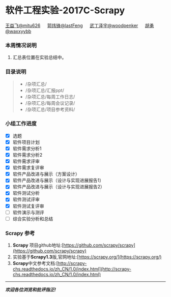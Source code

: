# 软件工程实验-2017C-Scrapy
[王益飞@mitu626](https://github.com/mitu626) &emsp; [郭炜锋@lastFeng](https://github.com/lastFeng) &emsp; [武丁泽宇@woodpenker](https://github.com/woodpenker) &emsp; [胡勇@waxxyybb](https://github.com/waxxyybb)
### 本周情况说明
1. 汇总表位置在实验总结中。

### 目录说明
>- /杂项汇总/
>- /杂项汇总/汇报ppt/
>- /杂项汇总/每周工作日志/
>- /杂项汇总/每周会议记录/
>- /杂项汇总/项目参考资料/
### 小组工作进度
- [x] 选题
- [x] 软件项目计划
- [x] 软件需求分析1 
- [x] 软件需求分析2
- [x] 软件需求评审
- [x] 软件需求复评审
- [x] 软件产品改进与展示（方案设计）
- [x] 软件产品改进与展示（设计与实现进展报告1）
- [x] 软件产品改进与展示（设计与实现进展报告2）
- [x] 软件测试分析
- [x] 软件测试评审
- [x] 软件测试复评审
- [ ] 软件演示与测评
- [ ] 综合实验分析和总结
### Scrapy 参考
1. **Scrapy** 项目github地址:[https://github.com/scrapy/scrapy](https://github.com/scrapy/scrapy)
2. 实验基于**Scrapy1.3**版,官网地址:[https://scrapy.org/](https://scrapy.org/)
3. **Scrapy**中文参考文档:[http://scrapy-chs.readthedocs.io/zh_CN/1.0/index.html](http://scrapy-chs.readthedocs.io/zh_CN/1.0/index.html)


___
***欢迎各位浏览和批评指正!***
